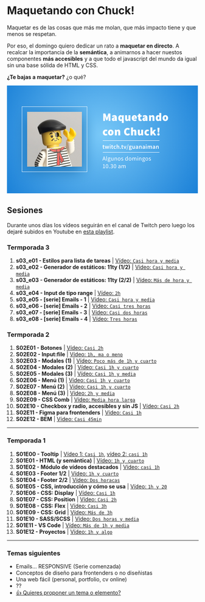 # Maquetando con Chuck!

Maquetar es de las cosas que más me molan, que más impacto tiene y que menos se respetan.

Por eso, el domingo quiero dedicar un rato a **maquetar en directo**. A recalcar la importancia de la **semántica**, a animarnos a hacer nuestos componentes **más accesibles** y a que todo el javascript del mundo da igual sin una base sólida de HTML y CSS.

**¿Te bajas a maquetar?** ¿o qué?

![Maquetando con Chuck!](maquetando-con-chuck.png)

## Sesiones
Durante unos días los vídeos seguirán en el canal de Twitch pero luego los dejaré subidos en Youtube en [esta playlist](https://www.youtube.com/playlist?list=PLO-mtrYE0827SRqJnPOOU1OQLbN_OZpT6).

### Termporada 3

1. **s03_e01 - Estilos para lista de tareas** | [Vídeo: `Casi hora y media`](https://youtu.be/vSTdG3JmebI)
1. **s03_e02 - Generador de estáticos: 11ty (1/2)** | [Vídeo: `Casi hora y media`](https://youtu.be/kk6PEE6w8iA)
1. **s03_e03 - Generador de estáticos: 11ty (2/2)** | [Vídeo: `Más de hora y media`](https://youtu.be/9vXR57K3JQk)
1. **s03_e04 - Input de tipo range** | [Vídeo: `2h`](https://www.twitch.tv/videos/1471971817)
1. **s03_e05 - [serie] Emails - 1** | [Vídeo: `Casi hora y media`](https://www.twitch.tv/videos/1484475434)
1. **s03_e06 - [serie] Emails - 2** | [Vídeo: `Casi tres horas`](https://www.twitch.tv/videos/1495172950)
1. **s03_e07 - [serie] Emails - 3** | [Vídeo: `Casi dos horas`](https://www.twitch.tv/videos/1501563152)
1. **s03_e08 - [serie] Emails - 4** | [Vídeo: `Tres horas`](https://www.twitch.tv/videos/1508002244)


### Termporada 2

1. **S02E01 - Botones** | [Vídeo: `Casi 2h`](https://youtu.be/EPJY2-N5yFw)
1. **S02E02 - Input:file** | [Vídeo: `1h, ma o meno`](https://youtu.be/1kN-p2IPsBs)
1. **S02E03 - Modales (1)** | [Vídeo: `Poco más de 1h y cuarto`](https://youtu.be/j3P2a0A_XdI)
1. **S02E04 - Modales (2)** | [Vídeo: `Casi 1h y cuarto`](https://youtu.be/XtGzGPbaO_Y)
1. **S02E05 - Modales (3)** | [Vídeo: `Casi 1h y media`](https://youtu.be/MOx-_22j9Pc)
1. **S02E06 - Menú (1)** | [Vídeo: `Casi 1h y cuarto`](https://youtu.be/D4W_EL8W_1o)
1. **S02E07 - Menú (2)** | [Vídeo: `Casi 1h y cuarto`](https://youtu.be/rpJOkF_bEA4)
1. **S02E08 - Menú (3)** | [Vídeo: `2h y media`](https://youtu.be/Xsv9NlWP21w)
1. **S02E09 - CSS Comb** | [Vídeo: `Media hora larga`](https://youtu.be/mDZu_E4pgok)
1. **S02E10 - Checkbox y radio, accesibles y sin JS** | [Vídeo: `Casi 2h`](https://youtu.be/wf0R8G5kY-Q)
1. **S02E11 - Figma para frontenders** | [Vídeo: `Casi 1h`](https://youtu.be/-aA27u48II4)
1. **S02E12 - BEM** | [Vídeo: `Casi 45min`](https://youtu.be/tDF4qlFkfeA)

---

### Temporada 1

1. **S01E00 - Tooltip** | [Vídeo 1: `Casi 1h`](https://www.youtube.com/watch?v=pwtNFzrbNAM), [vídeo 2: `casi 1h`](https://www.youtube.com/watch?v=SqGFoHnJg60)
1. **S01E01 - HTML (y semántica)** | [Vídeo: `1h y cuarto`](https://www.youtube.com/watch?v=5vATBkG4Ijw)
1. **S01E02 - Módulo de vídeos destacados** | [Vídeo: `casi 1h`](https://youtu.be/UTLDi4RBx0U)
1. **S01E03 - Footer 1/2** | [Vídeo: `1h y cuarto`](https://youtu.be/5WGKZnxy4b4)
1. **S01E04 - Footer 2/2** | [Vídeo: `Dos horacas`](https://youtu.be/tVqJOHIjB0w)
1. **S01E05 - CSS, introducción y cómo se usa** | [Vídeo: `1h y 20`](https://youtu.be/nb1PVduHPME)
1. **S01E06 - CSS: Display** | [Vídeo: `Casi 1h`](https://youtu.be/ccluG1Mwepg)
1. **S01E07 - CSS: Position** | [Vídeo: `Casi 2h`](https://youtu.be/zXHPgzCWsx4)
1. **S01E08 - CSS: Flex** | [Vídeo: `Casi 3h`](https://youtu.be/4p_rxHkF-sM)
1. **S01E09 - CSS: Grid** | [Vídeo: `Más de 3h`](https://youtu.be/17bhRbGr_oo)
1. **S01E10 - SASS/SCSS** | [Vídeo: `Dos horas y media`](https://youtu.be/HSC4_yrzP94)
1. **S01E11 - VS Code** | [Vídeo: `Más de 1h y media`](https://youtu.be/dLceE1kW604)
1. **S01E12 - Proyectos** | [Vídeo: `1h y algo`](https://youtu.be/_z5Ry7uY6NA)

---

### Temas siguientes

- Emails... RESPONSIVE (Serie comenzada)
- Conceptos de diseño para frontenders o no diseñistas
- Una web fácil (personal, portfolio, cv online)
- ??
- [👍 Quieres proponer un tema o elemento?](https://github.com/oneeyedman/maquetando-con-chuck/issues/1)
